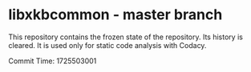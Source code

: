 # libxkbcommon - master branch

This repository contains the frozen state of the repository.
Its history is cleared. It is used only for static code
analysis with Codacy.

Commit Time: 1725503001